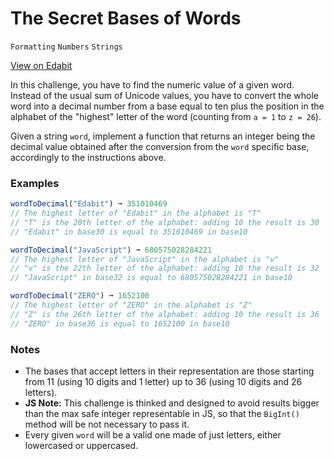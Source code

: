 # The Secret Bases of Words

`Formatting` `Numbers` `Strings`

[View on Edabit](https://edabit.com/challenge/fxMe9pKFgfHgujahQ)

In this challenge, you have to find the numeric value of a given word. Instead of the usual sum of Unicode values, you have to convert the whole word into a decimal number from a base equal to ten plus the position in the alphabet of the "highest" letter of the word (counting from `a = 1` to `z = 26`).

Given a string `word`, implement a function that returns an integer being the decimal value obtained after the conversion from the `word` specific base, accordingly to the instructions above.

### Examples

```js
wordToDecimal("Edabit") ➞ 351010469
// The highest letter of "Edabit" in the alphabet is "T"
// "T" is the 20th letter of the alphabet: adding 10 the result is 30
// "Edabit" in base30 is equal to 351010469 in base10

wordToDecimal("JavaScript") ➞ 680575028284221
// The highest letter of "JavaScript" in the alphabet is "v"
// "v" is the 22th letter of the alphabet: adding 10 the result is 32
// "JavaScript" in base32 is equal to 680575028284221 in base10

wordToDecimal("ZERO") ➞ 1652100
// The highest letter of "ZERO" in the alphabet is "Z"
// "Z" is the 26th letter of the alphabet: adding 10 the result is 36
// "ZERO" in base36 is equal to 1652100 in base10
```

### Notes

- The bases that accept letters in their representation are those starting from 11 (using 10 digits and 1 letter) up to 36 (using 10 digits and 26 letters).
- **JS Note:** This challenge is thinked and designed to avoid results bigger than the max safe integer representable in JS, so that the `BigInt()` method will be not necessary to pass it.
- Every given `word` will be a valid one made of just letters, either lowercased or uppercased.
